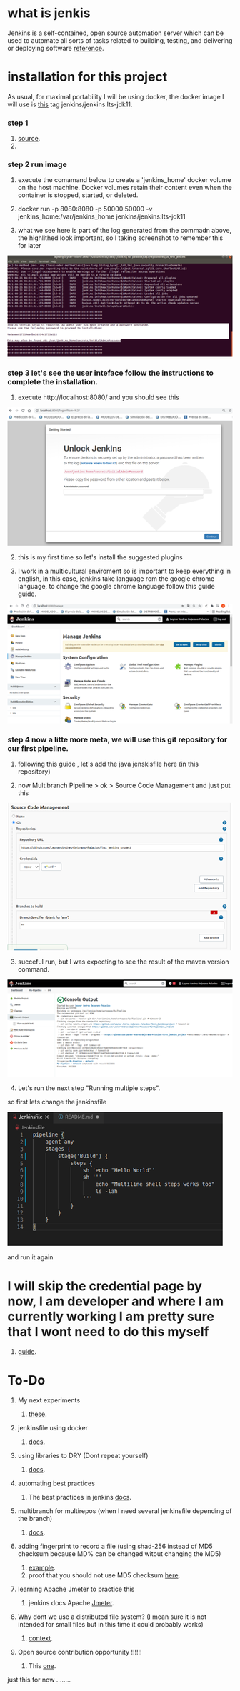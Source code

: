 # what is jenkis

Jenkins is a self-contained, open source automation server which can be used to automate all sorts of tasks related to building, testing, and delivering or deploying software [reference](https://www.jenkins.io/doc/#:~:text=Jenkins%20is%20a%20self-contained%2C%20open%20source%20automation%20server%20which%20can%20be%20used%20to%20automate%20all%20sorts%20of%20tasks%20related%20to%20building%2C%20testing%2C%20and%20delivering%20or%20deploying%20software).

# installation for this project

As usual, for maximal portability I will be using docker, the docker image I will use is [this](https://hub.docker.com/r/jenkins/jenkins) tag jenkins/jenkins:lts-jdk11.

### step 1 

1. [source](https://github.com/jenkinsci/docker/blob/master/README.md).
2. 

### step 2 run image

1. execute the comamand below to create a 'jenkins_home' docker volume on the host machine. Docker volumes retain their content even when the container is stopped, started, or deleted.

2. docker run -p 8080:8080 -p 50000:50000 -v jenkins_home:/var/jenkins_home jenkins/jenkins:lts-jdk11

3. what we see here is part of the log generated from the commadn above, the highlithed look important, so I taking screenshot to remember this for later

![jenkins Pwd!](img/jenkinsPwd.png "jenkinsPwd")

### step 3 let's see the user inteface follow the instructions to complete the installation.

1. execute http://localhost:8080/ and you should see this

![Jenkins UI!](img/UIJenkins.png "UIJenkins")

2. this is my first time so let's install the suggested plugins

3. I work in a multicultural enviroment so is important to keep everything in english, in this case, jenkins take language rom the google chrome language, to change the google chrome language follow this guide [guide](https://support.google.com/chrome/answer/173424).

![Jenkins UI in english!](img/JenkinsUIinenglish.png "JenkinsUIinenglish")

### step 4 now a litte more meta, we will use this git repository for our first pipeline.

1. following this guide , let's add the java jenskisfile here (in this repository)

2. now Multibranch Pipeline > ok > Source Code Management and just put this

![first jenkins config!](img/firstjenkinsconfig.png "firstjenkinsconfig")

3. succeful run, but I was expecting to see the result of the maven version command.

![jenkins First Run!](img/jenkinsFirstRun.png "jenkins First Run")

4. Let's run the next step "Running multiple steps". 

so first lets change the jenkinsfile

![change In Jenkins File!](img/changeInJenkinsFile.png "changeInJenkinsFile")

and run it again

# I will skip the credential page by now, I am developer and where I am currently working I am pretty sure that I wont need to do this myself

1. [guide](https://www.jenkins.io/doc/book/using/using-credentials/).

# To-Do

1. My next experiments
    1.  [these](https://www.jenkins.io/doc/book/pipeline/syntax/#agent).

2.  jenkinsfile using docker
    1.  [docs](https://www.jenkins.io/doc/book/pipeline/docker/).

3.  using libraries to DRY (Dont repeat yourself)
    1.  [docs](https://www.jenkins.io/doc/book/pipeline/shared-libraries/).

4.  automating best practices
    1. The best practices in jenkins [docs](https://www.jenkins.io/doc/book/pipeline/pipeline-best-practices/).

5.  multibranch for multirepos (when I need several jenkinsfile depending of the branch)
    1.  [docs](https://www.jenkins.io/doc/book/pipeline/multibranch/).  

6. adding fingerprint to record a file (using shad-256 instead of MD5 checksum because MD% can be changed witout changing the MD5)

    1. [example](https://www.youtube.com/watch?v=HvbbsoljLyg&t=300s).
    2. proof that you should not use MD5 checksum [here](https://stackoverflow.com/questions/34446317/is-it-possible-to-keep-same-md5-checksum-of-a-file-after-content-modification).
7. learning Apache Jmeter to practice this
    1. jenkins docs Apache [Jmeter](https://www.jenkins.io/doc/book/using/using-jmeter-with-jenkins/).

8. Why dont we use a distributed file system? (I mean sure it is not intended for small files but in this time it could probably works)
    1.  [context](https://www.jenkins.io/doc/book/pipeline/scaling-pipeline/).

9.  Open source contribution opportunity !!!!!!
    1.  This [one](https://www.jenkins.io/doc/book/system-administration/backing-up/).


just this for now ........




